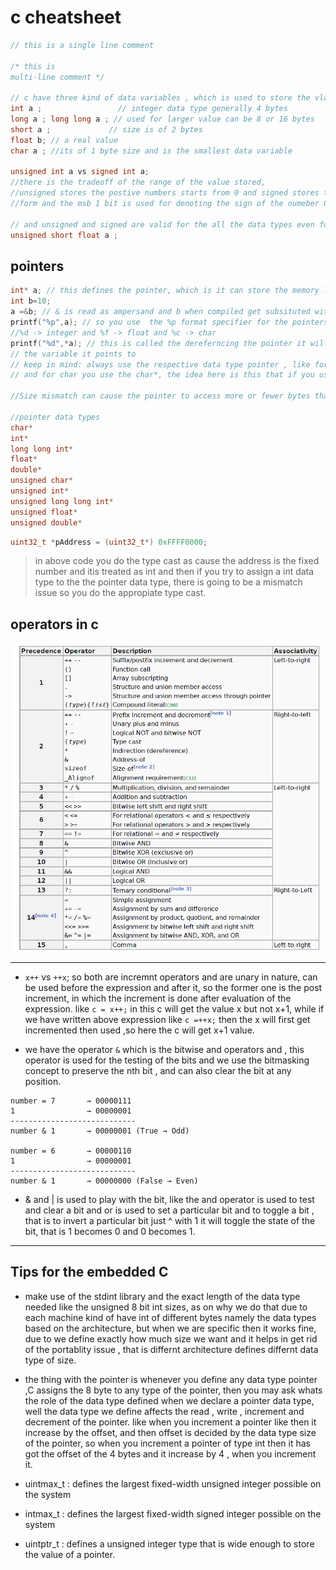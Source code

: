# c cheatsheet 
```c
// this is a single line comment 

/* this is 
multi-line comment */

// c have three kind of data variables , which is used to store the vlaue 
int a ;                 // integer data type generally 4 bytes
long a ; long long a ; // used for larger value can be 8 or 16 bytes
short a ;             // size is of 2 bytes 
float b; // a real value 
char a ; //its of 1 byte size and is the smallest data variable 

unsigned int a vs signed int a; 
//there is the tradeoff of the range of the value stored,
//unsigned stores the postive numbers starts from 0 and signed stores the negative numbers in 2's complement 
//form and the msb 1 bit is used for denoting the sign of the numeber 0 for positive and 1 for the negative 

// and unsigned and signed are valid for the all the data types even for the chars 
unsigned short float a ; 
```

## pointers 
```c
int* a; // this defines the pointer, which is it can store the memory location
int b=10;
a =&b; // & is read as ampersand and b when compiled get subsituted with the memory location when we define the data , the name 'b' doesnt hold any significance to the compiler but is for our readablity 
printf("%p",a); // so you use  the %p format specifier for the pointers
//%d -> integer and %f -> float and %c -> char 
printf("%d",*a); // this is called the dereferncing the pointer it will give you the value of 10, the value of 
// the variable it points to
// keep in mind: always use the respective data type pointer , like for the int you use the int* type pointer
// and for char you use the char*, the idea here is this that if you use the char pointer which is of 1 byte for the 4 byter int variable ,there is going to be mismatch issue. so better play safe!!

//Size mismatch can cause the pointer to access more or fewer bytes than expected, leading to incorrect or garbage data.

//pointer data types 
char*
int*
long long int*
float*
double*
unsigned char*
unsigned int*
unsigned long long int*
unsigned float*
unsigned double*

```
```c
uint32_t *pAddress = (uint32_t*) 0xFFFF0000;
```
> in above code you do the type cast as cause the address is the fixed number and itis treated as int and then if you try to assign a int data type to the the pointer data type, there is going to be a mismatch issue so you do the appropiate type cast.

## operators in c 
![alt text](operators.png)

---
- `x++` vs `++x`; so both are incremnt operators and are unary in nature, can  be used before the expression and after it, so the former one is the post increment, in which the increment is done after evaluation of the expression. like `c = x++;` in this c will get the value x but not x+1, while if we have written above expression like `c =++x;` then the x will first get incremented then used ,so here the c will get x+1 value.

- we have the operator `&` which is the bitwise and operators and , this operator is used for the testing of the bits and we use the bitmasking concept to preserve the nth bit , and can also clear the bit at any position.
```
number = 7       → 00000111
1                → 00000001
----------------------------
number & 1       → 00000001 (True → Odd)

number = 6       → 00000110
1                → 00000001
----------------------------
number & 1       → 00000000 (False → Even)
```
- & and | is used to play with the bit, like the and operator is used to test and clear a bit and or is used to set a particular bit and to toggle a bit , that is to invert a particular bit just ^ with 1 it will toggle the state of the bit, that is 1 becomes 0 and 0 becomes 1.


---
## Tips for the embedded C 
- make use of the stdint library and the exact length of the data type needed like the unsigned 8 bit int sizes, as on why we do that due to each machine kind of have int of different bytes namely the data types based on the architecture, but when we are specific then it works fine, due to we define exactly how much size we want and it helps in get rid of the portablity issue , that is differnt architecture defines differnt data type of size.
- the thing with the pointer is whenever you define any data type pointer ,C assigns the 8 byte to any type of the pointer, then you may ask whats the role of the data type defined when we declare a pointer data type, well the data type we define affects the read , write , increment and decrement of  the pointer. like when you increment a pointer like then it increase by the offset, and then offset is decided by the data type size of the pointer, so when you increment a pointer of type int then it has got the offset of the 4 bytes and it increase by 4 , when you increment it.
- uintmax_t : defines the largest fixed-width unsigned integer
possible on the system

- intmax_t : defines the largest fixed-width signed integer possible
on the system

- uintptr_t : defines a unsigned integer type that is wide enough to
store the value of a pointer.